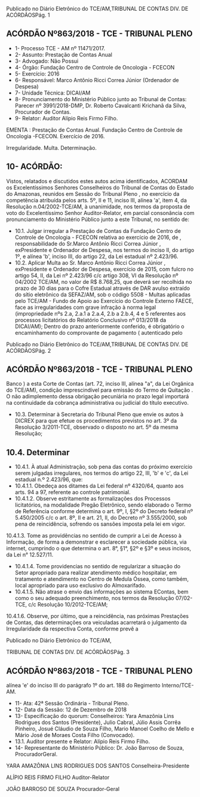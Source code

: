 Publicado  no  Diário  Eletrônico do TCE/AM,TRIBUNAL DE CONTAS DIV. DE ACÓRDÃOSPág. 1

## ACÓRDÃO Nº863/2018 - TCE - TRIBUNAL PLENO

- 1- Processo TCE - AM nº 11471/2017.
- 2- Assunto: Prestação de Contas Anual
- 3- Advogado: Não Possui
- 4- Órgão: Fundação Centro de Controle de Oncologia - FCECON
- 5- Exercício: 2016
- 6- Responsável: Marco Antônio Ricci Correa Júnior (Ordenador de Despesa)
- 7- Unidade Técnica: DICAI/AM
- 8- Pronunciamento  do  Ministério  Público  junto  ao  Tribunal  de  Contas: Parecer  nº 3991/2018-DMP, Dr. Roberto Cavalcanti Krichanã da Silva, Procurador de Contas.
- 9- Relator: Auditor Alípio Reis Firmo Filho.

EMENTA : Prestação  de  Contas  Anual.  Fundação Centro de Controle de Oncologia -FCECON. Exercício de 2016.

Irregularidade. Multa. Determinação.

## 10-  ACÓRDÃO:

Vistos, relatados e discutidos estes autos acima identificados, ACORDAM os Excelentíssimos Senhores Conselheiros do Tribunal de Contas do Estado do Amazonas, reunidos em Sessão do Tribunal Pleno , no exercício da competência atribuída pelos arts. 5º, II e 11, inciso III, alínea 'a', item 4, da Resolução n.04/2002-TCE/AM, à unanimidade, nos  termos  da  proposta  de  voto  do  Excelentíssimo  Senhor  Auditor-Relator, em  parcial consonância com pronunciamento do Ministério Público junto a este Tribunal, no sentido de:

- 10.1. Julgar  irregular a  Prestação  de  Contas  da  Fundação  Centro  de Controle  de  Oncologia  -  FCECON   relativa  ao  exercício  de  2016,  de , responsabilidade  do Sr.Marco  Antônio  Ricci  Correa  Júnior , exPresidente e Ordenador de Despesa, nos termos do inciso II, do artigo 1º, e alínea 'b', inciso III, do artigo 22, da Lei estadual nº 2.423/96.
- 10.2. Aplicar Multa ao Sr. Marco Antônio Ricci Correa Júnior , exPresidente e Ordenador de Despesa, exercício de 2015, com fulcro no artigo  54,  II,  da  Lei  nº  2.423/96  c/c  artigo  308,  VI  da  Resolução  nº 04/2002 TCE/AM, no valor de R$ 8.768,25, que deverá ser recolhida no prazo de 30 dias para o Cofre Estadual através de DAR avulso extraído do sítio eletrônico da SEFAZ/AM, sob o código 5508 - Multas aplicadas pelo TCE/AM - Fundo de Apoio ao Exercício do Controle Externo FAECE, face  as  irregularidades  com  grave  infração  à  norma  legal (impropriedade nºs 2.a, 2.a.1 a 2.a.4, 2.b a 2.b.4, 4 e 5 referentes aos processos licitatórios do Relatório Conclusivo nº 013/2018 da DICAI/AM); Dentro do prazo anteriormente conferido, é obrigatório o encaminhamento  do  comprovante  de  pagamento  ( autenticado pelo

Publicado  no  Diário  Eletrônico do TCE/AM,TRIBUNAL DE CONTAS DIV. DE ACÓRDÃOSPág. 2

## ACÓRDÃO Nº863/2018 - TCE - TRIBUNAL PLENO

Banco )  a  esta  Corte  de  Contas  (art.  72,  inciso  III,  alínea  "a",  da  Lei Orgânica do TCE/AM), condição imprescindível para emissão do Termo de Quitação . O não adimplemento dessa obrigação pecuniária no prazo legal importará na continuidade da cobrança administrativa ou judicial do título executivo.

- 10.3. Determinar à  Secretaria  do  Tribunal  Pleno  que  envie  os  autos  à DICREX  para  que  efetue  os  procedimentos  previstos  no  art.  3º  da Resolução  3/2011-TCE,  observado  o  disposto  no  art.  5º  da  mesma Resolução;

## 10.4. Determinar

- 10.4.1.  À  atual  Administração,  sob  pena  das  contas  do  próximo exercício  serem  julgadas  irregulares,  nos  termos  do  artigo 22, III, 'b' e 'c', da Lei estadual n.º 2.423/96, que:
- 10.4.1.1.  Obedeça  aos  ditames  da  Lei  federal  nº  4320/64, quanto aos arts. 94 a 97, referente ao controle patrimonial.
- 10.4.1.2.  Observe estritamente as formalizações dos Processos licitatórios, na modalidade Pregão Eletrônico,  sendo  elaborado  o  Termo  de  Referência conforme determina o art. 9º, I, §2º do Decreto federal nº 5.450/2005 c/c o art. 8º, II e art. 21, II, do Decreto nº 3.555/2000,  sob  pena  de  reincidência,  sofrendo  os sansões imposta pela lei em vigor.

10.4.1.3.  Tome as providências no sentido de cumprir a Lei de Acesso à Informação, de forma a demonstrar e esclarecer a sociedade pública, via internet, cumprindo o que determina o art. 8°, §1°, §2º e §3º e seus incisos, da Lei n° 12.527/11.

- 10.4.1.4.  Tome providencias no sentido de regularizar a situação do Setor apropriado para realizar atendimento médico  hospitalar,  em  tratamento  e  atendimento  no Centro de Medula Óssea, como também, local apropriado para uso exclusivo do Almoxarifado.
- 10.4.1.5.  Não  atrase  o  envio  das  informações  ao  sistema  EContas,  bem  como  o  seu  adequado  preenchimento, nos  termos  da  Resolução  07/02-TCE,  c/c  Resolução 10/2012-TCE/AM;

10.4.1.6.  Observe, por último, que a reincidência, nas próximas  Prestações  de  Contas,  das  determinações ora veiculadas acarretará o julgamento da Irregularidade  da  respectiva  Conta,  conforme  prevê  a

Publicado  no  Diário  Eletrônico do TCE/AM,

TRIBUNAL DE CONTAS DIV. DE ACÓRDÃOSPág. 3

## ACÓRDÃO Nº863/2018 - TCE - TRIBUNAL PLENO

alínea  'e'  do  inciso  III  do  parágrafo  1º  do  art.  188  do Regimento Interno/TCE-AM.

- 11-  Ata: 42ª Sessão Ordinária - Tribunal Pleno.
- 12-  Data da Sessão: 12 de Dezembro de 2018
- 13-  Especificação  do  quorum: Conselheiros: Yara  Amazônia  Lins  Rodrigues  dos Santos (Presidente), Julio Cabral, Júlio Assis Corrêa Pinheiro, Josué Cláudio de Souza Filho, Mario Manoel Coelho de Mello e Mário José de Moraes  Costa Filho (Convocado).
- 13.1. Auditor presente e Relator: Alípio Reis Firmo Filho.
- 14-  Representante do Ministério Público: Dr. João Barroso de Souza, ProcuradorGeral.

YARA AMAZÔNIA LINS RODRIGUES DOS SANTOS Conselheira-Presidente

ALÍPIO REIS FIRMO FILHO Auditor-Relator

JOÃO BARROSO DE SOUZA Procurador-Geral